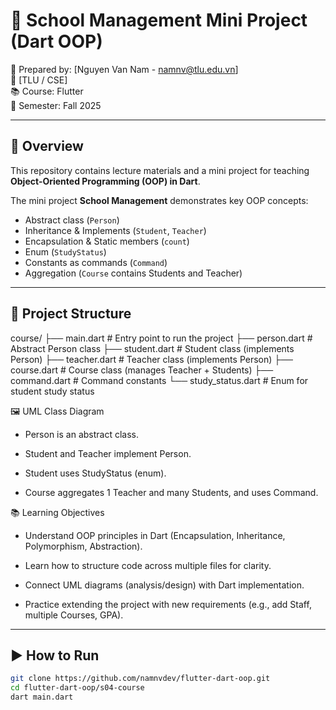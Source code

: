 # 🏫 School Management Mini Project (Dart OOP)
👤 Prepared by: [Nguyen Van Nam - namnv@tlu.edu.vn]  
🏫 [TLU / CSE]  
📚 Course: Flutter  
📅 Semester: Fall 2025  

---

## 📖 Overview
This repository contains lecture materials and a mini project for teaching  
**Object-Oriented Programming (OOP) in Dart**.  

The mini project **School Management** demonstrates key OOP concepts:
- Abstract class (`Person`)
- Inheritance & Implements (`Student`, `Teacher`)
- Encapsulation & Static members (`count`)
- Enum (`StudyStatus`)
- Constants as commands (`Command`)
- Aggregation (`Course` contains Students and Teacher)

---

## 📂 Project Structure

course/
├── main.dart # Entry point to run the project
├── person.dart # Abstract Person class
├── student.dart # Student class (implements Person)
├── teacher.dart # Teacher class (implements Person)
├── course.dart # Course class (manages Teacher + Students)
├── command.dart # Command constants
└── study_status.dart # Enum for student study status


🖼 UML Class Diagram

- Person is an abstract class.

- Student and Teacher implement Person.

- Student uses StudyStatus (enum).

- Course aggregates 1 Teacher and many Students, and uses Command.


📚 Learning Objectives

- Understand OOP principles in Dart (Encapsulation, Inheritance, Polymorphism, Abstraction).

- Learn how to structure code across multiple files for clarity.

- Connect UML diagrams (analysis/design) with Dart implementation.

- Practice extending the project with new requirements (e.g., add Staff, multiple Courses, GPA).

---

## ▶️ How to Run

```bash
git clone https://github.com/namnvdev/flutter-dart-oop.git
cd flutter-dart-oop/s04-course
dart main.dart
